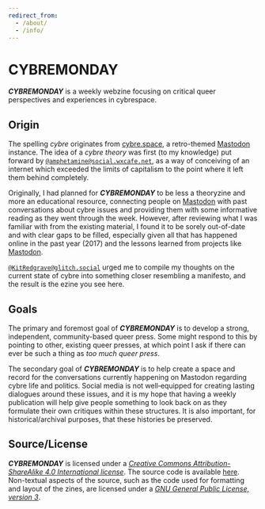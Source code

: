 ```yaml
---
redirect_from:
  - /about/
  - /info/
---
```


#  CYBREMONDAY  #

<cite class="monogr"><b class="cybremonday">CYBREMONDAY</b></cite> is a weekly webzine focusing on critical queer perspectives and experiences in cybrespace.

##  Origin  ##

The spelling <i class="mentioned">cybre</i> originates from <a href="https://cybre.space/"><u class="placeName">cybre.space</u></a>, a retro-themed <u class="name">Mastodon</u> instance.
The idea of a <i class="mentioned">cybre theory</i> was first (to my knowledge) put forward by [<code class="handle">@amphetamine@social.wxcafe.net</code>](https://social.wxcafe.net/@amphetamine), as a way of conceiving of an internet which exceeded the limits of capitalism to the point where it left them behind completely.

Originally, I had planned for <cite class="monogr"><b class="cybremonday">CYBREMONDAY</b></cite> to be less a theoryzine and more an educational resource, connecting people on <u class="placeName">Mastodon</u> with past conversations about cybre issues and providing them with some informative reading as they went through the week.
However, after reviewing what I was familiar with from the existing material, I found it to be sorely out-of-date and with clear gaps to be filled, especially given all that has happened online in the past year (<time>2017</time>) and the lessons learned from projects like <u class="orgName">Mastodon</u>.

[<code class="handle">@KitRedgrave@glitch.social</code>](https://glitch.social/@KitRedgrave) urged me to compile my thoughts on the current state of cybre into something closer resembling a manifesto, and the result is the ezine you see here.

##  Goals  ##

The primary and foremost goal of <cite class="monogr"><b class="cybremonday">CYBREMONDAY</b></cite> is to develop a strong, independent, community-based queer press.
Some might respond to this by pointing to other, existing queer presses, at which point I ask if there can ever be such a thing as <i class="soCalled">too much queer press</i>.

The secondary goal of <cite class="monogr"><b class="cybremonday">CYBREMONDAY</b></cite> is to help create a space and record for the conversations currently happening on Mastodon regarding cybre life and politics.
Social media is not well&#x2010;equipped for creating lasting dialogues around these issues, and it is my hope that having a weekly publication will help give people something to look back on as they formulate their own critiques within these structures.
It is also important, for historical/archival purposes, that these histories be preserved.

##  Source/License  ##

<cite class="monogr"><b class="cybremonday">CYBREMONDAY</b></cite> is licensed under a [<cite class="monogr">Creative Commons Attribution-ShareAlike 4.0 International license</cite>](https://creativecommons.org/licenses/by-sa/4.0/).
The source code is available [here](https://github.com/marrus-sh/cybremonday).
Non-textual aspects of the source, such as the code used for formatting and layout of the zines, are licensed under a [<cite class="monogr">GNU General Public License, version 3</cite>](https://www.gnu.org/licenses/gpl-3.0).
